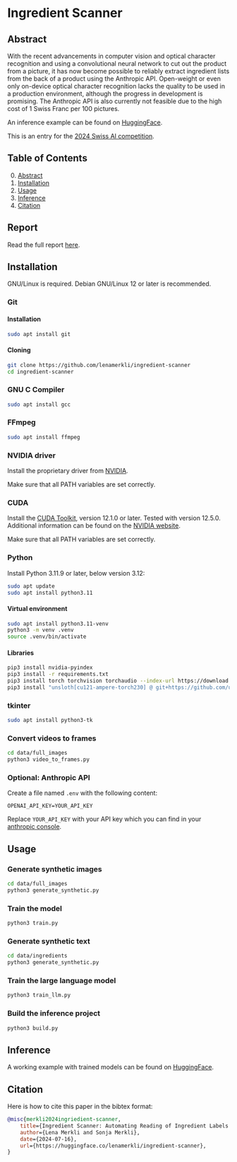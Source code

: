 # Ingredient Scanner
## Abstract
With the recent advancements in computer vision and optical character recognition and using a convolutional neural network to cut out the product from a picture, it has now become possible to reliably extract ingredient lists from the back of a product using the Anthropic API. Open-weight or even only on-device optical character recognition lacks the quality to be used in a production environment, although the progress in development is promising. The Anthropic API is also currently not feasible due to the high cost of 1 Swiss Franc per 100 pictures.

An inference example can be found on [HuggingFace](https://huggingface.co/lenamerkli/ingredient-scanner).

This is an entry for the [2024 Swiss AI competition](https://www.ki-wettbewerb.ch/).

## Table of Contents

0. [Abstract](#abstract)
1. [Installation](#installation)
2. [Usage](#usage)
3. [Inference](#inference)
4. [Citation](#citation)

## Report
Read the full report [here](https://huggingface.co/lenamerkli/ingredient-scanner/blob/main/ingredient-scanner.pdf).

## Installation
GNU/Linux is required. Debian GNU/Linux 12 or later is recommended.

### Git

#### Installation
```bash
sudo apt install git
```

#### Cloning
```bash
git clone https://github.com/lenamerkli/ingredient-scanner
cd ingredient-scanner
```

### GNU C Compiler
```bash
sudo apt install gcc
```

### FFmpeg
```bash
sudo apt install ffmpeg
```

### NVIDIA driver
Install the proprietary driver from [NVIDIA](https://www.nvidia.com/en-us/drivers/unix/).

Make sure that all PATH variables are set correctly.

### CUDA
Install the [CUDA Toolkit](https://developer.nvidia.com/cuda-downloads?target_os=Linux&target_arch=x86_64&Distribution=Debian&target_version=12&target_type=deb_network), version 12.1.0 or later. Tested with version 12.5.0. Additional information can be found on the [NVIDIA website](https://docs.nvidia.com/cuda/cuda-installation-guide-linux/index.html).

Make sure that all PATH variables are set correctly.

### Python
Install Python 3.11.9 or later, below version 3.12:

```bash
sudo apt update
sudo apt install python3.11
```

#### Virtual environment
```bash
sudo apt install python3.11-venv
python3 -m venv .venv
source .venv/bin/activate
```

#### Libraries
```bash
pip3 install nvidia-pyindex
pip3 install -r requirements.txt
pip3 install torch torchvision torchaudio --index-url https://download.pytorch.org/whl/cu121
pip3 install "unsloth[cu121-ampere-torch230] @ git+https://github.com/unslothai/unsloth.git"
```

### tkinter
```bash
sudo apt install python3-tk
```

### Convert videos to frames
```bash
cd data/full_images
python3 video_to_frames.py
```

### Optional: Anthropic API
Create a file named `.env` with the following content:
```
OPENAI_API_KEY=YOUR_API_KEY
```
Replace `YOUR_API_KEY` with your API key which you can find in your [anthropic console](https://console.anthropic.com/settings/keys).

## Usage

### Generate synthetic images
```bash
cd data/full_images
python3 generate_synthetic.py
```

### Train the model
```bash
python3 train.py
```

### Generate synthetic text
```bash
cd data/ingredients
python3 generate_synthetic.py
```

### Train the large language model
```bash
python3 train_llm.py
```

### Build the inference project
```bash
python3 build.py
```

## Inference
A working example with trained models can be found on [HuggingFace](https://huggingface.co/lenamerkli/ingredient-scanner).

## Citation
Here is how to cite this paper in the bibtex format:
```bibtex
@misc{merkli2024ingriedient-scanner,
    title={Ingredient Scanner: Automating Reading of Ingredient Labels with Computer Vision},
    author={Lena Merkli and Sonja Merkli},
    date={2024-07-16},
    url={https://huggingface.co/lenamerkli/ingredient-scanner},
}
```

